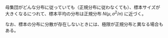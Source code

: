 母集団がどんな分布に従っていても（正規分布に従わなくても）、標本サイズが大きくなるにつれて、標本平均の分布は正規分布 $N(\mu, \sigma^2/n)$ に近づく。

なお、標本の分布に分散が存在しないときには、極限が正規分布と異なる場合もある。
